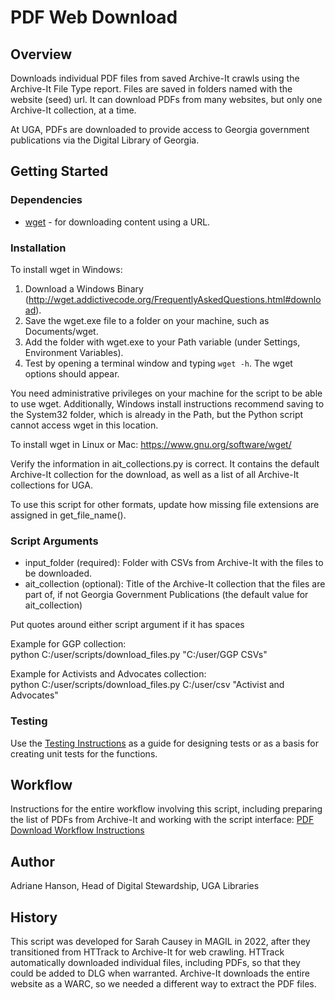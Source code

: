 # PDF Web Download

## Overview

Downloads individual PDF files from saved Archive-It crawls using the Archive-It File Type report.
Files are saved in folders named with the website (seed) url.
It can download PDFs from many websites, but only one Archive-It collection, at a time.

At UGA, PDFs are downloaded to provide access to Georgia government publications via the Digital Library of Georgia.


## Getting Started

### Dependencies

- [wget](https://www.gnu.org/software/wget/) - for downloading content using a URL. 

### Installation

To install wget in Windows:
1. Download a Windows Binary (<http://wget.addictivecode.org/FrequentlyAskedQuestions.html#download>).
2. Save the wget.exe file to a folder on your machine, such as Documents/wget.
3. Add the folder with wget.exe to your Path variable (under Settings, Environment Variables).
4. Test by opening a terminal window and typing `wget -h`. The wget options should appear.

You need administrative privileges on your machine for the script to be able to use wget. 
Additionally, Windows install instructions recommend saving to the System32 folder, 
which is already in the Path, but the Python script cannot access wget in this location.

To install wget in Linux or Mac: <https://www.gnu.org/software/wget/>

Verify the information in ait_collections.py is correct.
It contains the default Archive-It collection for the download,
as well as a list of all Archive-It collections for UGA.

To use this script for other formats, update how missing file extensions are assigned in get_file_name().

### Script Arguments
* input_folder (required): Folder with CSVs from Archive-It with the files to be downloaded.
* ait_collection (optional): Title of the Archive-It collection that the files are part of, 
  if not Georgia Government Publications (the default value for ait_collection)

Put quotes around either script argument if it has spaces

Example for GGP collection:  
python C:/user/scripts/download_files.py "C:/user/GGP CSVs"

Example for Activists and Advocates collection:  
python C:/user/scripts/download_files.py C:/user/csv "Activist and Advocates"

### Testing

Use the [Testing Instructions](documentation/testing_instructions.md) as a guide for designing tests
or as a basis for creating unit tests for the functions.

## Workflow

Instructions for the entire workflow involving this script,
including preparing the list of PDFs from Archive-It and working with the script interface:
[PDF Download Workflow Instructions](documentation/pdf_download_workflow_instructions.md)

## Author

Adriane Hanson, Head of Digital Stewardship, UGA Libraries

## History

This script was developed for Sarah Causey in MAGIL in 2022, after they transitioned from HTTrack to Archive-It for web crawling.
HTTrack automatically downloaded individual files, including PDFs, so that they could be added to DLG when warranted.
Archive-It downloads the entire website as a WARC, so we needed a different way to extract the PDF files.

